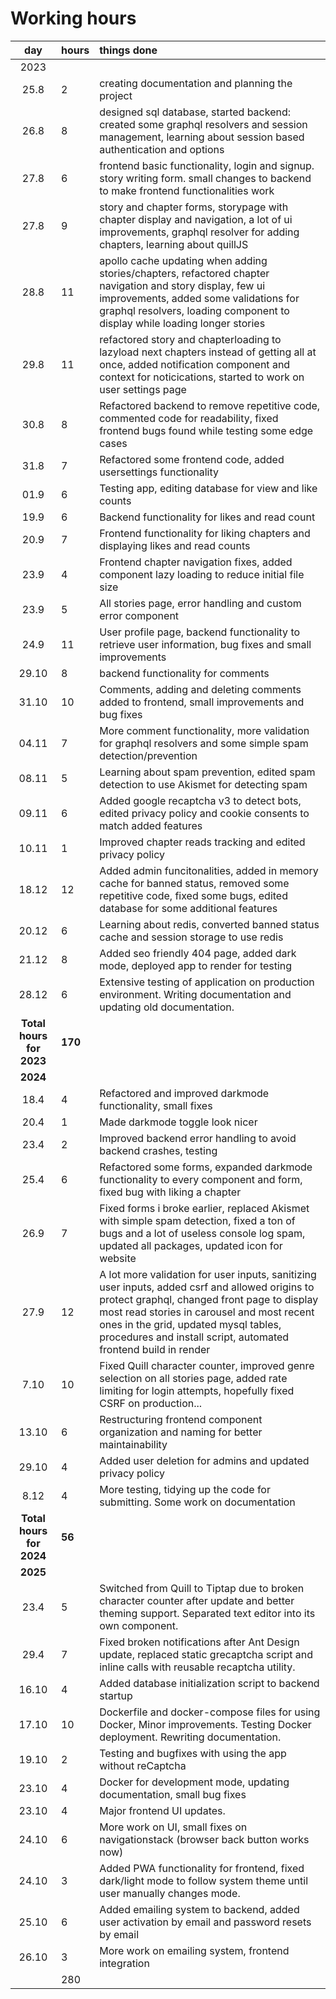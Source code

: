 # Working hours

|  day  | hours | things done  |
| :----:|:-----| :-----|
|2023|
| 25.8  | 2    | creating documentation and planning the project |
| 26.8  | 8    | designed sql database, started backend: created some graphql resolvers and session management, learning about session based authentication and options|
| 27.8 |   6 |    frontend basic functionality, login and signup. story writing form. small changes to backend to make frontend functionalities work
| 27.8 |   9 | story and chapter forms, storypage with chapter display and navigation, a lot of ui improvements, graphql resolver for adding chapters, learning about quillJS
| 28.8 | 11  | apollo cache updating when adding stories/chapters, refactored chapter navigation and story display, few ui improvements, added some validations for graphql resolvers, loading component to display while loading longer stories
| 29.8 | 11 | refactored story and chapterloading to lazyload next chapters instead of getting all at once, added notification component and context for noticications, started to work on user settings page|
| 30.8 | 8 | Refactored backend to remove repetitive code, commented code for readability, fixed frontend bugs found while testing some edge cases
| 31.8 | 7  | Refactored some frontend code, added usersettings functionality|
| 01.9 | 6     | Testing app, editing database for view and like counts
| 19.9 | 6     | Backend functionality for likes and read count
| 20.9 |  7     | Frontend functionality for liking chapters and displaying likes and read counts
| 23.9 |  4  | Frontend chapter navigation fixes, added component lazy loading to reduce initial file size
| 23.9 |  5    | All stories page, error handling and custom error component
| 24.9  |   11   | User profile page, backend functionality to retrieve user information, bug fixes and small improvements
| 29.10 | 8 | backend functionality for comments
| 31.10 | 10 | Comments, adding and deleting comments added to frontend, small improvements and bug fixes 
| 04.11 | 7 | More comment functionality, more validation for graphql resolvers and some simple spam detection/prevention
| 08.11 | 5 | Learning about spam prevention, edited spam detection to use Akismet for detecting spam
| 09.11 | 6 | Added google recaptcha v3 to detect bots, edited privacy policy and cookie consents to match added features
| 10.11 | 1 | Improved chapter reads tracking and edited privacy policy
| 18.12| 12 | Added admin funcitonalities, added in memory cache for banned status, removed some repetitive code, fixed some bugs, edited database for some additional features
| 20.12| 6 | Learning about redis, converted banned status cache and session storage to use redis
| 21.12| 8 | Added seo friendly 404 page, added dark mode, deployed app to render for testing 
| 28.12| 6 | Extensive testing of application on production environment. Writing documentation and updating old documentation.
| **Total hours for 2023** | **170** |  |
| **2024** |  |  |
| 18.4 | 4 | Refactored and improved darkmode functionality, small fixes
| 20.4 | 1 | Made darkmode toggle look nicer
| 23.4 | 2 | Improved backend error handling to avoid backend crashes, testing
| 25.4 | 6 | Refactored some forms, expanded darkmode functionality to every component and form, fixed bug with liking a chapter
| 26.9| 7 | Fixed forms i broke earlier, replaced Akismet with simple spam detection, fixed a ton of bugs and a lot of useless console log spam, updated all packages, updated icon for website
| 27.9| 12 | A lot more validation for user inputs, sanitizing user inputs, added csrf and allowed origins to protect graphql, changed front page to display most read stories in carousel and most recent ones in the grid, updated mysql tables, procedures and install script, automated frontend build in render
| 7.10 | 10 | Fixed Quill character counter, improved genre selection on all stories page, added rate limiting for login attempts, hopefully fixed CSRF on production...
| 13.10 | 6 | Restructuring frontend component organization and naming for better maintainability
| 29.10 | 4 | Added user deletion for admins and updated privacy policy
| 8.12| 4 | More testing, tidying up the code for submitting. Some work on documentation
| **Total hours for 2024** | **56** |  |
| **2025** |  |  |
| 23.4| 5 | Switched from Quill to Tiptap due to broken character counter after update and better theming support. Separated text editor into its own component.
| 29.4| 7 | Fixed broken notifications after Ant Design update, replaced static grecaptcha script and inline calls with reusable recaptcha utility.
| 16.10| 4 | Added database initialization script to backend startup
| 17.10| 10 | Dockerfile and docker-compose files for using Docker, Minor improvements. Testing Docker deployment. Rewriting documentation.
| 19.10| 2 | Testing and bugfixes with using the app without reCaptcha
| 23.10| 4 | Docker for development mode, updating documentation, small bug fixes
| 23.10| 4 | Major frontend UI updates.
| 24.10| 6 | More work on UI, small fixes on navigationstack (browser back button works now)
| 24.10| 3 | Added PWA functionality for frontend, fixed dark/light mode to follow system theme until user manually changes mode. 
| 25.10| 6 | Added emailing system to backend, added user activation by email and password resets by email
| 26.10| 3 | More work on emailing system, frontend integration
|    | 280    | 